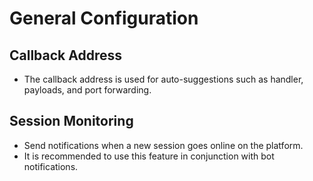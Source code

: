 # General Configuration

## Callback Address

+ The callback address is used for auto-suggestions such as handler, payloads, and port forwarding.

## Session Monitoring

+ Send notifications when a new session goes online on the platform.
+ It is recommended to use this feature in conjunction with bot notifications. 